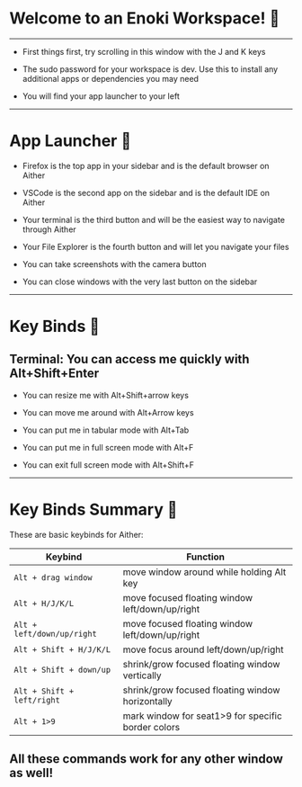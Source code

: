# Welcome to an Enoki Workspace! 🚀 

---
- First things first, try scrolling in this window with the J and K keys

- The sudo password for your workspace is dev. Use this to install any additional apps or dependencies you may need

- You will find your app launcher to your left

---

# App Launcher 🐍

- Firefox is the top app in your sidebar and is the default browser on  Aither

- VSCode is the second app on the sidebar and is the default IDE on Aither

- Your terminal is the third button and will be the easiest way to navigate through Aither

- Your File Explorer is the fourth button and will let you navigate your files

- You can take screenshots with the camera button

- You can close windows with the very last button on the sidebar

---
# Key Binds 🔑

## Terminal: You can access me quickly with Alt+Shift+Enter
- You can resize me with Alt+Shift+arrow keys

- You can move me around with Alt+Arrow keys

- You can put me in tabular mode with Alt+Tab

- You can put me in full screen mode with Alt+F

- You can exit full screen mode with Alt+Shift+F

---

# Key Binds Summary 🤯
 
These are basic keybinds for Aither:

|        Keybind         |                 Function                 |
| ---------------------- | ---------------------------------------- |
| `Alt + drag window`    | move window around while holding Alt key                |
| `Alt + H/J/K/L`        | move focused floating window left/down/up/right        |
| `Alt + left/down/up/right`      | move focused floating window left/down/up/right                      |
| `Alt + Shift + H/J/K/L`              | move focus around left/down/up/right                 |
| `Alt + Shift + down/up`              | shrink/grow focused floating window vertically               |
| `Alt + Shift + left/right`           | shrink/grow focused floating window horizontally                              |
| `Alt + 1>9`     | mark window for seat1>9 for specific border colors                         |

## All these commands work for any other window as well!
